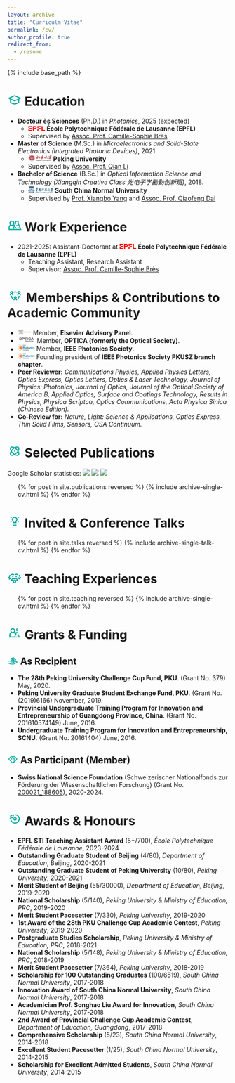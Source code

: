 ```yaml
---
layout: archive
title: "Curriculm Vitae"
permalink: /cv/
author_profile: true
redirect_from:
  - /resume
---
```

{% include base_path %}

<img src="/images/Alumni.png" style="height: 1em; "> Education
=========

* **Docteur ès Sciences** (Ph.D.) in *Photonics*, 2025 (expected)
  * <img src="/images/EPFL.png" style="height: 0.8em; "> **École Polytechnique Fédérale de Lausanne (EPFL)**
  * Supervised by [Assoc. Prof. Camille-Sophie Brès](https://people.epfl.ch/camille.bres/?lang=en)
* **Master of Science** (M.Sc.) in *Microelectronics and Solid-State Electronics (Integrated Photonic Devices)*, 2021
  * <img src="/images/PKU.png" style="height: 1.1em; "> **Peking University**
  * Supervised by [Assoc. Prof. Qian Li](https://www.ece.pku.edu.cn/info/1062/2226.htm)
* **Bachelor of Science** (B.Sc.) in *Optical Information Science and Technology (Xiangqin Creative Class 光电子学勷勤创新班)*, 2018.
  * <img src="/images/SCNU.png" style="height: 1.1em; "> **South China Normal University**
  * Supervised by [Prof. Xiangbo Yang](http://ioe.scnu.edu.cn/a/20151201/833.html) and [Assoc. Prof. Qiaofeng Dai](http://ioe.scnu.edu.cn/a/20210305/1631.html)

<img src="/images/Chercheur.png" style="height: 1em; "> Work Experience
===============

* 2021-2025: Assistant-Doctorant at <img src="/images/EPFL.png" style="height: 0.8em; "> **École Polytechnique Fédérale de Lausanne (EPFL)**
  <!-- * École Polytechnique Fédérale de Lausanne (EPFL) -->
  * Teaching Assistant, Research Assistant
  * Supervisor: [Assoc. Prof. Camille-Sophie Brès](https://people.epfl.ch/camille.bres/?lang=en)

<!-- * Fall 2015: Research Assistant
  * Github University
  * Duties included: Merging pull requests
  * Supervisor: Professor Hub -->

<img src="/images/Community.png" style="height: 1em; "> Memberships & Contributions to Academic Community 
===========

* <img src="/images/Elsevier.png" style="height: 1.1em; "> Member, **Elsevier Advisory Panel**.
* <img src="/images/OPTICA.png" style="height: 1.1em; "> Member, **OPTICA (formerly the Optical Society)**.
* <img src="/images/IPS.jpeg" style="height: 1.1em; "> Member, **IEEE Photonics Society**.
* <img src="/images/IPS.jpeg" style="height: 1.1em; "> Founding president of **IEEE Photonics Society PKUSZ branch chapter**.
* **Peer Reviewer:** *Communications Physics, Applied Physics Letters, Optics Express, Optics Letters, Optics & Laser Technology, Journal of Physics: Photonics, Journal of Optics, Journal of the Optical Society of America B, Applied Optics, Surface and Coatings Technology, Results in Physics, Physica Scriptca, Optics Communications, Acta Physica Sinica (Chinese Edition).*
* **Co-Review for:** *Nature, Light: Science & Applications, Optics Express, Thin Solid Films, Sensors, OSA Continuum.*

<img src="/images/Recherche.png" style="height: 1em; "> Selected Publications
=====================
Google Scholar statistics: 
<a href='https://scholar.google.com/citations?user=D2n8tswAAAAAJ'><img src="https://img.shields.io/endpoint?logo=Google%20Scholar&url=https%3A%2F%2Fcdn.jsdelivr.net%2Fgh%2Fjiaye-wu%2Fjiaye-wu.github.io@google-scholar-stats%2Fgs_data_shieldsio.json&labelColor=f6f6f6&color=9cf&style=flat&label=citations"></a>
<a href='https://scholar.google.com/citations?user=D2n8tswAAAAAJ'><img src="https://img.shields.io/endpoint?logo=Google%20Scholar&url=https%3A%2F%2Fcdn.jsdelivr.net%2Fgh%2Fjiaye-wu%2Fjiaye-wu.github.io@google-scholar-stats%2Fgs_data_hindex.json&labelColor=f6f6f6&color=9cf&style=flat&label=h-index"></a>
<a href='https://scholar.google.com/citations?user=D2n8tswAAAAAJ'><img src="https://img.shields.io/endpoint?logo=Google%20Scholar&url=https%3A%2F%2Fcdn.jsdelivr.net%2Fgh%2Fjiaye-wu%2Fjiaye-wu.github.io@google-scholar-stats%2Fgs_data_i10.json&labelColor=f6f6f6&color=9cf&style=flat&label=i10-index"></a>

<ul>{% for post in site.publications reversed %}
    {% include archive-single-cv.html %}
  {% endfor %}</ul>

<img src="/images/Innovation1.png" style="height: 1em; "> Invited & Conference Talks
=============

<ul>{% for post in site.talks reversed %}
    {% include archive-single-talk-cv.html  %}
  {% endfor %}</ul>

<img src="/images/Einstein.png" style="height: 1em; "> Teaching Experiences
====================

<ul>{% for post in site.teaching reversed %}
    {% include archive-single-cv.html %}
  {% endfor %}</ul>

<img src="/images/Grants.png" style="height: 1em; "> Grants & Funding
================

<img src="/images/Venture-Capital1.png" style="height: 1em; "> As Recipient
---------------

* **The 28th Peking University Challenge Cup Fund, PKU**. (Grant No. 379) May, 2020.
* **Peking University Graduate Student Exchange Fund, PKU**. (Grant No. (2019)6166) November, 2019.
*	**Provincial Undergraduate Training Program for Innovation and Entrepreneurship of Guangdong Province, China**. (Grant No. 201610574149) June, 2016.
*	**Undergraduate Training Program for Innovation and Entrepreneurship, SCNU**. (Grant No. 20161404) June, 2016.

<img src="/images/Venture-Capital2.png" style="height: 1em; "> As Participant (Member)
---------------

* **Swiss National Science Foundation** (Schweizerischer Nationalfonds zur Förderung der Wissenschaftlichen Forschung) (Grant No. [200021_188605](https://data.snf.ch/grants/grant/188605)), 2020-2024.

<img src="/images/Start-up.png" style="height: 1em; "> Awards & Honours
================

* **EPFL STI Teaching Assistant Award** (5+/700), *École Polytechnique Fédérale de Lausanne*, 2023-2024
* **Outstanding Graduate Student of Beijing** (4/80), *Department of Education*, Beijing, 2020-2021
* **Outstanding Graduate Student of Peking University** (10/80), *Peking University*, 2020-2021
* **Merit Student of Beijing** (55/30000), *Department of Education, Beijing*, 2019-2020
* **National Scholarship** (5/140), *Peking University & Ministry of Education, PRC*, 2019-2020
* **Merit Student Pacesetter** (7/330), *Peking University*, 2019-2020
* **1st Award of the 28th PKU Challenge Cup Academic Contest**, *Peking University*, 2019-2020
* **Postgraduate Studies Scholarship**, *Peking University & Ministry of Education, PRC*, 2018-2021
* **National Scholarship** (5/148), *Peking University & Ministry of Education, PRC*, 2018-2019
* **Merit Student Pacesetter** (7/364), *Peking University*, 2018-2019
* **Scholarship for 100 Outstanding Graduates** (100/6519), *South China Normal University*, 2017-2018
* **Innovation Award of South China Normal University**, *South China Normal University*, 2017-2018
* **Academician Prof. Songhao Liu Award for Innovation**, *South China Normal University*, 2017-2018
* **2nd Award of Provincial Challenge Cup Academic Contest**, *Department of Education, Guangdong*, 2017-2018
* **Comprehensive Scholarship** (5/23), *South China Normal University*, 2014-2018
* **Excellent Student Pacesetter** (1/25), *South China Normal University*, 2014-2015
* **Scholarship for Excellent Admitted Students**, *South China Normal University*, 2014-2015
